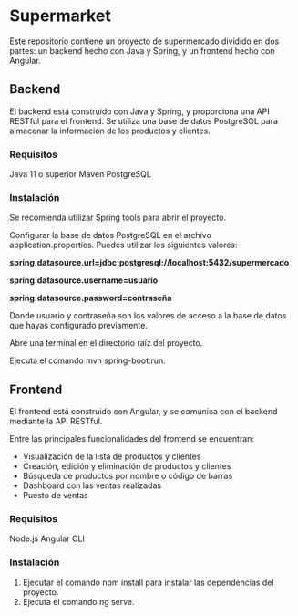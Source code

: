 # Supermarket
Este repositorio contiene un proyecto de supermercado dividido en dos partes: un backend hecho con Java y Spring, y un frontend hecho con Angular.
## Backend

El backend está construido con Java y Spring, y proporciona una API RESTful para el frontend. Se utiliza una base de datos PostgreSQL para almacenar la información de los productos y clientes.

### Requisitos
Java 11 o superior
Maven
PostgreSQL

### Instalación

Se recomienda utilizar Spring tools para abrir el proyecto. 

Configurar la base de datos PostgreSQL en el archivo application.properties. Puedes utilizar los siguientes valores:

**spring.datasource.url=jdbc:postgresql://localhost:5432/supermercado**
  
**spring.datasource.username=usuario**
  
**spring.datasource.password=contraseña**

Donde usuario y contraseña son los valores de acceso a la base de datos que hayas configurado previamente.

Abre una terminal en el directorio raíz del proyecto.

Ejecuta el comando mvn spring-boot:run.

## Frontend
  
 El frontend está construido con Angular, y se comunica con el backend mediante la API RESTful.
 
 Entre las principales funcionalidades del frontend se encuentran:

* Visualización de la lista de productos y clientes
* Creación, edición y eliminación de productos y clientes
* Búsqueda de productos por nombre o código de barras
* Dashboard con las ventas realizadas
* Puesto de ventas
  
### Requisitos
Node.js
Angular CLI
### Instalación
  
1. Ejecutar el comando npm install para instalar las dependencias del proyecto.
2. Ejecuta el comando ng serve.
